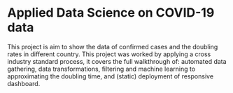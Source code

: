 # Applied Data Science on COVID-19 data
This project is aim to show the data of confirmed cases and the doubling rates in different country. This project was worked by applying a cross industry standard process, it covers the full walkthrough of: automated data gathering, data transformations, filtering and machine learning to approximating the doubling time, and (static) deployment of responsive dashboard.
